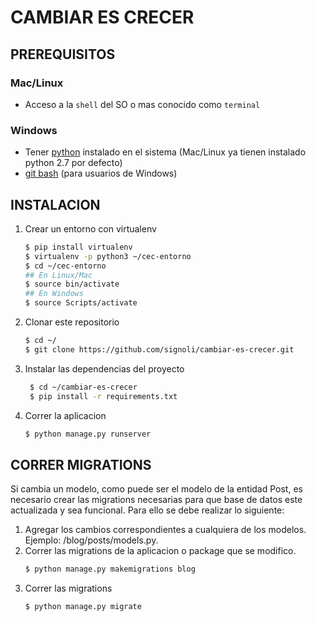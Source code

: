 # CAMBIAR ES CRECER

## PREREQUISITOS
### Mac/Linux
* Acceso a la `shell` del SO o mas conocido como `terminal`

### Windows
* Tener [python](https://www.python.org/downloads/) instalado en el sistema (Mac/Linux ya tienen instalado python 2.7 por defecto)
* [git bash](https://github.com/git-for-windows/git/releases/download/v2.34.1.windows.1/Git-2.34.1-64-bit.exe) (para usuarios de Windows)


## INSTALACION

1. Crear un entorno con virtualenv
   ```zsh
   $ pip install virtualenv
   $ virtualenv -p python3 ~/cec-entorno
   $ cd ~/cec-entorno 
   ## En Linux/Mac
   $ source bin/activate
   ## En Windows
   $ source Scripts/activate 
   ```
2. Clonar este repositorio
    ```zsh
    $ cd ~/
    $ git clone https://github.com/signoli/cambiar-es-crecer.git
    ```
3. Instalar las dependencias del proyecto
   ```zsh
    $ cd ~/cambiar-es-crecer
    $ pip install -r requirements.txt
    ```
4. Correr la aplicacion
    ```zsh
    $ python manage.py runserver
    ```

## CORRER MIGRATIONS

Si cambia un modelo, como puede ser el modelo de la entidad Post, es necesario crear las migrations necesarias para que base de datos este actualizada y sea funcional. Para ello se debe realizar lo siguiente:

1. Agregar los cambios correspondientes a cualquiera de los modelos. Ejemplo: /blog/posts/models.py.
2. Correr las migrations de la aplicacion o package que se modifico.
   ```zsh
   $ python manage.py makemigrations blog
   ```
3. Correr las migrations
   ```zsh
   $ python manage.py migrate
   ```